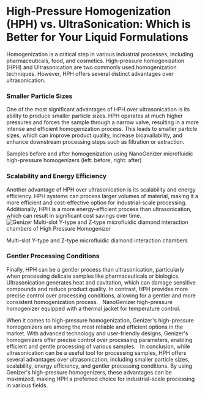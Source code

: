 # High-Pressure Homogenization (HPH) vs. UltraSonication: Which is Better for Your Liquid Formulations

Homogenization is a critical step in various industrial processes, including pharmaceuticals, food, and cosmetics. High-pressure homogenization (HPH) and Ultrasonication are two commonly used homogenization techniques. However, HPH offers several distinct advantages over  ultrasonication.

### Smaller Particle Sizes

One of the most significant advantages of HPH over ultrasonication is its ability to produce smaller particle sizes. HPH operates at much higher pressures and forces the sample through a narrow valve, resulting in a more intense and efficient homogenization process. This leads to smaller particle sizes, which can improve product quality, increase bioavailability, and enhance downstream processing steps such as filtration or extraction.

Samples before and after homogenization using NanoGenizer microfluidic high-pressure homogenizers (left: before, right: after)
 
 
### Scalability and Energy Efficiency

Another advantage of HPH over ultrasonication is its scalability and energy efficiency. HPH systems can process larger volumes of material, making it a more efficient and cost-effective option for industrial-scale processing. Additionally, HPH is a more energy-efficient process than ultrasonication, which can result in significant cost savings over time.
![Genizer Multi-slot Y-type and Z-type microfluidic diamond interaction chambers of High Pressure Homogenizer](https://www.genizer.com/u_file/2208/photo/bcef402d7f.png)

Multi-slot Y-type and Z-type microfluidic diamond interaction chambers
 
### Gentler Processing Conditions

Finally, HPH can be a gentler process than ultrasonication, particularly when processing delicate samples like pharmaceuticals or biologics. Ultrasonication generates heat and cavitation, which can damage sensitive compounds and reduce product quality. In contrast, HPH provides more precise control over processing conditions, allowing for a gentler and more consistent homogenization process.
 
NanoGenizer high-pressure homogenizer equipped with a thermal jacket for temperature control.

When it comes to high-pressure homogenization, Genizer's high-pressure homogenizers are among the most reliable and efficient options in the market. With advanced technology and user-friendly designs, Genizer's homogenizers offer precise control over processing parameters, enabling efficient and gentle processing of various samples.
 
In conclusion, while ultrasonication can be a useful tool for processing samples, HPH offers several advantages over ultrasonication, including smaller particle sizes, scalability, energy efficiency, and gentler processing conditions. By using Genizer's high-pressure homogenizers, these advantages can be maximized, making HPH a preferred choice for industrial-scale processing in various fields.

